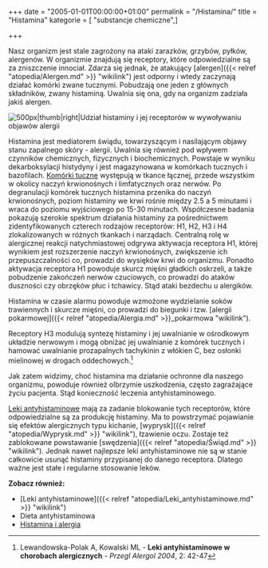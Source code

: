 +++
date = "2005-01-01T00:00:00+01:00"
permalink = "/Histamina/"
title = "Histamina"
kategorie = [ "substancje chemiczne",]

+++

Nasz organizm jest stale zagrożony na ataki zarazków, grzybów, pyłków,
alergenów. W organizmie znajdują się receptory, które odpowiedzialne są za
zniszczenie innociał. Zdarza się jednak, że atakujący
[alergen]({{< relref "atopedia/Alergen.md" >}} "wikilink") jest odporny i wtedy zaczynają działać
komórki zwane tucznymi. Pobudzają one jeden z głównych składników, zwany
histaminą. Uwalnia się ona, gdy na organizm zadziała jakiś alergen.

![](/images/Histamina.png "500px|thumb|right|Udział histaminy i jej receptorów w wywoływaniu objawów alergii")

Histamina jest mediatorem świądu, towarzyszącym i nasilającym objawy stanu
zapalnego skóry - alergii. Uwalnia się również pod wpływem czynników
chemicznych, fizycznych i biochemicznych. Powstaje w wyniku dekarboksylacji
histydyny i jest magazynowana w komórkach tucznych i bazofilach.  [Komórki
tuczne](/atopedia/Komórki_tuczne "wikilink") występują w tkance łącznej, przede
wszystkim w okolicy naczyń krwionośnych i limfatycznych oraz nerwów. Po
degranulacji komórek tucznych histamina przenika do naczyń krwionośnych, poziom
histaminy we krwi rośnie między 2.5 a 5 minutami i wraca do poziomu wyjściowego
po 15-30 minutach. Współczesne badania pokazują szerokie spektrum działania
histaminy za pośrednictwem zidentyfikowanych czterech rodzajów receptorów: H1,
H2, H3 i H4 zlokalizowanych w różnych tkankach i narządach. Centralną rolę w
alergicznej reakcji natychmiastowej odgrywa aktywacja receptora H1, której
wynikiem jest rozszerzenie naczyń krwionośnych, zwiększenie ich
przepuszczalności co, prowadzi do wysięków krwi do organizmu.  Ponadto aktywacja
receptora H1 powoduje skurcz mięśni gładkich oskrzeli, a także pobudzenie
zakończeń nerwów czuciowych, co prowadzi do ataków
duszności czy obrzęków płuc i tchawicy. Stąd
ataki bezdechu u alergików.

Histamina w czasie alarmu powoduje wzmożone wydzielanie soków trawiennych i
skurcze mięśni, co prowadzi do biegunki i tzw. [alergii
pokarmowej]({{< relref "atopedia/Alergia.md" >}}_pokarmowa "wikilink").

Receptory H3 modulują syntezę histaminy i jej uwalnianie w ośrodkowym układzie
nerwowym i mogą obniżać jej uwalnianie z komórek tucznych i hamować uwalnianie
prozapalnych tachykinin z włókien C, bez osłonki mielinowej w drogach
oddechowych.[^1]

Jak zatem widzimy, choć histamina ma działanie ochronne dla naszego organizmu,
powoduje również olbrzymie uszkodzenia, często zagrażające życiu pacjenta. Stąd
konieczność leczenia antyhistaminowego.

[Leki antyhistaminowe](/atopedia/Leki_antyhistaminowe "wikilink") mają za
zadanie blokowanie tych receptorów, które odpowiedzialne są za produkcję
histaminy. Ma to powstrzymać pojawianie się efektów alergicznych typu kichanie,
[wyprysk]({{< relref "atopedia/Wyprysk.md" >}} "wikilink"), łzawienie oczu. Zostaje też zablokowane
powstawanie [swędzenia]({{< relref "atopedia/Świąd.md" >}} "wikilink"). Jednak nawet najlepsze leki
antyhistaminowe nie są w stanie całkowicie usunąć histaminy przypisanej do
danego receptora. Dlatego ważne jest stałe i regularne stosowanie leków.

**Zobacz również:**

-   [Leki antyhistaminowe]({{< relref "atopedia/Leki_antyhistaminowe.md" >}} "wikilink")
-   Dieta antyhistaminowa
-   [Histamina i alergia](http://www.przychodnia.pl/alergia/index6.php3?s=3&d=5&t=6&p1=0)

[^1]: Lewandowska-Polak A, Kowalski ML - **Leki antyhistaminowe w chorobach alergicznych** - *Przegl Alergol 2004*, 2: 42-47
